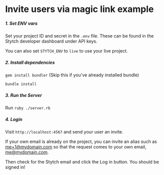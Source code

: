 # Invite users via magic link example

##### 1. Set ENV vars
Set your project ID and secret in the `.env` file.
These can be found in the Stytch developer dashboard under API keys. 

You can also set `STYTCH_ENV` to `live` to use your live project.

##### 2. Install dependencies

`gem install bundler` (Skip this if you've already installed bundle)

`bundle install`

##### 3. Run the Server

Run `ruby ./server.rb`

##### 4. Login

Visit `http://localhost:4567` and send your user an invite.

If your own email is already on the project, you can invite an alias such as me+1@mydomain.com so that the request comes to your own email, me@mydomain.com.

Then check for the Stytch email and click the Log in button.
You should be signed in!
